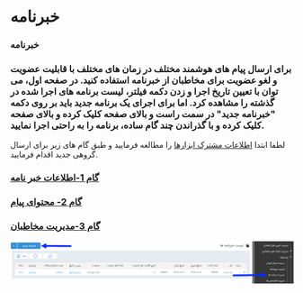 # خبرنامه        

### خبرنامه

### برای ارسال پیام های هوشمند مختلف در زمان های مختلف با قابلیت عضویت و لغو عضویت برای مخاطبان از خبرنامه استفاده کنید. در صفحه اول، می توان با تعیین تاریخ اجرا و زدن دکمه فیلتر، لیست برنامه های اجرا شده در گذشته را مشاهده کرد. اما برای اجرای یک برنامه جدید باید بر روی دکمه "خبرنامه جدید" در سمت راست و بالای صفحه کلیک کرده و بالای صفحه کلیک کرده و با گذراندن چند گام ساده، برنامه را به راحتی اجرا نمایید.

لطفا ابتدا  [اطلاعات مشترک ابزارها](../ToolsSharedInformation.md) را مطالعه فرمایید و طبق گام های زیر برای ارسال گروهی جدید اقدام فرمایید.

### [گام 1-اطلاعات خبر نامه](News/Step1.md)

### [گام 2- محتوای پیام](News/Step2.md)

### [گام 3-مدیریت مخاطبان](News/Step3.md)

![](advertising-sendingnewssms-firststep.png)